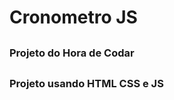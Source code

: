 ## <h1 > Cronometro JS </h1>
## <h3> Projeto do  Hora de Codar </h3>
## <h3> Projeto usando HTML CSS e JS</h3>
